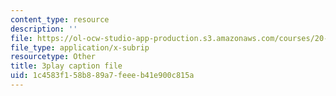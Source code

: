```yaml
---
content_type: resource
description: ''
file: https://ol-ocw-studio-app-production.s3.amazonaws.com/courses/20-219-becoming-the-next-bill-nye-writing-and-hosting-the-educational-show-january-iap-2015/1c4583f158b889a7feeeb41e900c815a_AjK2zF9yN0k.srt
file_type: application/x-subrip
resourcetype: Other
title: 3play caption file
uid: 1c4583f1-58b8-89a7-feee-b41e900c815a
---
```

